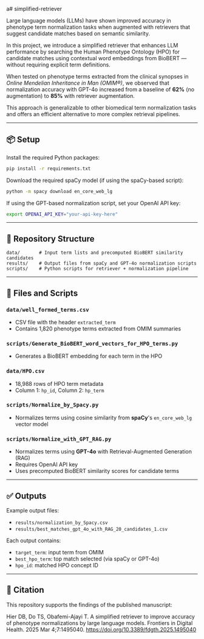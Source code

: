 a# simplified-retriever

Large language models (LLMs) have shown improved accuracy in phenotype term normalization tasks when augmented with retrievers that suggest candidate matches based on semantic similarity.

In this project, we introduce a simplified retriever that enhances LLM performance by searching the Human Phenotype Ontology (HPO) for candidate matches using contextual word embeddings from BioBERT — without requiring explicit term definitions.

When tested on phenotype terms extracted from the clinical synopses in *Online Mendelian Inheritance in Man (OMIM®)*, we observed that normalization accuracy with GPT-4o increased from a baseline of **62%** (no augmentation) to **85%** with retriever augmentation.

This approach is generalizable to other biomedical term normalization tasks and offers an efficient alternative to more complex retrieval pipelines.

---

## 📦 Setup

Install the required Python packages:

```bash
pip install -r requirements.txt
```

Download the required spaCy model (if using the spaCy-based script):

```bash
python -m spacy download en_core_web_lg
```

If using the GPT-based normalization script, set your OpenAI API key:

```bash
export OPENAI_API_KEY="your-api-key-here"
```

---

## 📁 Repository Structure

```
data/       # Input term lists and precomputed BioBERT similarity candidates
results/    # Output files from spaCy and GPT-4o normalization scripts
scripts/    # Python scripts for retriever + normalization pipeline
```

---

## 📂 Files and Scripts

### `data/well_formed_terms.csv`
- CSV file with the header `extracted_term`
- Contains 1,820 phenotype terms extracted from OMIM summaries

### `scripts/Generate_BioBERT_word_vectors_for_HPO_terms.py`
- Generates a BioBERT embedding for each term in the HPO

### `data/HPO.csv`
- 18,988 rows of HPO term metadata  
- Column 1: `hp_id`, Column 2: `hp_term`

### `scripts/Normalize_by_Spacy.py`
- Normalizes terms using cosine similarity from **spaCy**'s `en_core_web_lg` vector model

### `scripts/Normalize_with_GPT_RAG.py`
- Normalizes terms using **GPT-4o** with Retrieval-Augmented Generation (RAG)  
- Requires OpenAI API key  
- Uses precomputed BioBERT similarity scores for candidate terms

---

## ✅ Outputs

Example output files:

- `results/normalization_by_Spacy.csv`
- `results/best_matches_gpt_4o_with_RAG_20_candidates_1.csv`

Each output contains:
- `target_term`: input term from OMIM  
- `best_hpo_term`: top match selected (via spaCy or GPT-4o)  
- `hpo_id`: matched HPO concept ID

---

## 🧠 Citation

This repository supports the findings of the published manuscript:

Hier DB, Do TS, Obafemi-Ajayi T. 
A simplified retriever to improve accuracy of phenotype normalizations by large language models. 
Frontiers in Digital Health. 2025 Mar 4;7:1495040.
https://doi.org/10.3389/fdgth.2025.1495040
